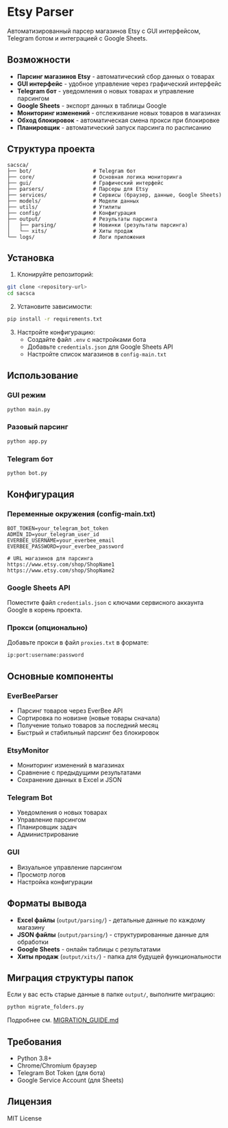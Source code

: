 # Etsy Parser

Автоматизированный парсер магазинов Etsy с GUI интерфейсом, Telegram ботом и интеграцией с Google Sheets.

## Возможности

- **Парсинг магазинов Etsy** - автоматический сбор данных о товарах
- **GUI интерфейс** - удобное управление через графический интерфейс
- **Telegram бот** - уведомления о новых товарах и управление парсингом
- **Google Sheets** - экспорт данных в таблицы Google
- **Мониторинг изменений** - отслеживание новых товаров в магазинах
- **Обход блокировок** - автоматическая смена прокси при блокировке
- **Планировщик** - автоматический запуск парсинга по расписанию

## Структура проекта

```
sacsca/
├── bot/                    # Telegram бот
├── core/                   # Основная логика мониторинга
├── gui/                    # Графический интерфейс
├── parsers/                # Парсеры для Etsy
├── services/               # Сервисы (браузер, данные, Google Sheets)
├── models/                 # Модели данных
├── utils/                  # Утилиты
├── config/                 # Конфигурация
├── output/                 # Результаты парсинга
│   ├── parsing/            # Новинки (результаты парсинга)
│   └── xits/               # Хиты продаж
└── logs/                   # Логи приложения
```

## Установка

1. Клонируйте репозиторий:
```bash
git clone <repository-url>
cd sacsca
```

2. Установите зависимости:
```bash
pip install -r requirements.txt
```

3. Настройте конфигурацию:
   - Создайте файл `.env` с настройками бота
   - Добавьте `credentials.json` для Google Sheets API
   - Настройте список магазинов в `config-main.txt`

## Использование

### GUI режим
```bash
python main.py
```

### Разовый парсинг
```bash
python app.py
```

### Telegram бот
```bash
python bot.py
```

## Конфигурация

### Переменные окружения (config-main.txt)
```
BOT_TOKEN=your_telegram_bot_token
ADMIN_ID=your_telegram_user_id
EVERBEE_USERNAME=your_everbee_email
EVERBEE_PASSWORD=your_everbee_password

# URL магазинов для парсинга
https://www.etsy.com/shop/ShopName1
https://www.etsy.com/shop/ShopName2
```

### Google Sheets API
Поместите файл `credentials.json` с ключами сервисного аккаунта Google в корень проекта.

### Прокси (опционально)
Добавьте прокси в файл `proxies.txt` в формате:
```
ip:port:username:password
```

## Основные компоненты

### EverBeeParser
- Парсинг товаров через EverBee API
- Сортировка по новизне (новые товары сначала)
- Получение только товаров за последний месяц
- Быстрый и стабильный парсинг без блокировок

### EtsyMonitor
- Мониторинг изменений в магазинах
- Сравнение с предыдущими результатами
- Сохранение данных в Excel и JSON

### Telegram Bot
- Уведомления о новых товарах
- Управление парсингом
- Планировщик задач
- Администрирование

### GUI
- Визуальное управление парсингом
- Просмотр логов
- Настройка конфигурации

## Форматы вывода

- **Excel файлы** (`output/parsing/`) - детальные данные по каждому магазину
- **JSON файлы** (`output/parsing/`) - структурированные данные для обработки
- **Google Sheets** - онлайн таблицы с результатами
- **Хиты продаж** (`output/xits/`) - папка для будущей функциональности

## Миграция структуры папок

Если у вас есть старые данные в папке `output/`, выполните миграцию:

```bash
python migrate_folders.py
```

Подробнее см. [MIGRATION_GUIDE.md](MIGRATION_GUIDE.md)

## Требования

- Python 3.8+
- Chrome/Chromium браузер
- Telegram Bot Token (для бота)
- Google Service Account (для Sheets)

## Лицензия

MIT License